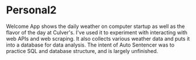 # Personal2
Welcome App shows the daily weather on computer startup as well as the flavor of the day at Culver's. I've used it to experiment with interacting with web APIs and web scraping. It also collects various weather data and puts it into a database for data analysis. The intent of Auto Sentencer was to practice SQL and database structure, and is largely unfinished.
